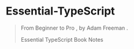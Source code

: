 # Essential-TypeScript

> From Beginner to Pro , by Adam Freeman .
>
> Essential TypeScript Book Notes


